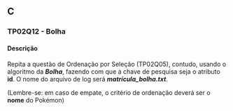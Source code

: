 ## C
### TP02Q12 - Bolha
#### Descrição
Repita a questão de Ordenação por Seleção (TP02Q05), contudo, usando o algoritmo da ***Bolha***, fazendo com que a chave de pesquisa seja o atributo **id**. O nome do arquivo de log será ***matrícula_bolha.txt***.

(Lembre-se: em caso de empate, o critério de ordenação deverá ser o **nome** do Pokémon)